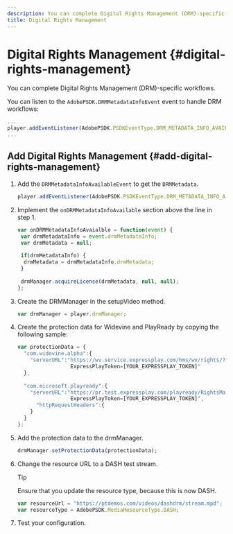 ```yaml
---
description: You can complete Digital Rights Management (DRM)-specific workflows.
title: Digital Rights Management
---
```


# Digital Rights Management {#digital-rights-management}

You can complete Digital Rights Management (DRM)-specific workflows.

You can listen to the `AdobePSDK.DRMMetadataInfoEvent` event to handle DRM workflows: 

```js
... 
player.addEventListener(AdobePSDK.PSDKEventType.DRM_METADATA_INFO_AVAILABLE, onDRMMetadataInfoAvailable);
...
```

## Add Digital Rights Management {#add-digital-rights-management}

1. Add the `DRMMetadataInfoAvailableEvent` to get the `DRMMetadata`.

   ```js
   player.addEventListener(AdobePSDK.PSDKEventType.DRM_METADATA_INFO_AVAILABLE, onDRMMetadataInfoAvaialble);
   ```

1. Implement the `onDRMMetadataInfoAvailable` section above the line in step 1.

   ```js
   var onDRMMetadataInfoAvaialble = function(event) { 
    var drmMetadataInfo = event.drmMetadataInfo; 
    var drmMetadata = null; 
    
    if(drmMetadataInfo) { 
     drmMetadata = drmMetadataInfo.drmMetadata; 
    } 
    
    drmManager.acquireLicense(drmMetadata, null, null); 
   };
   ```

1. Create the DRMManager in the setupVideo method.

   ```js
   var drmManager = player.drmManager;
   ```

1. Create the protection data for Widevine and PlayReady by copying the following sample:

   ```js
   var protectionData = { 
     "com.widevine.alpha":{ 
       "serverURL":"https://wv.service.expressplay.com/hms/wv/rights/? 
                    ExpressPlayToken=[YOUR_EXPRESSPLAY_TOKEN]"  
     }, 
    
     "com.microsoft.playready":{ 
       "serverURL":"https://pr.test.expressplay.com/playready/RightsManager.asmx? 
                    ExpressPlayToken=[YOUR_EXPRESSPLAY_TOKEN]", 
         "httpRequestHeaders":{ 
       } 
     } 
   };
   ```

1. Add the protection data to the drmManager.

   ```js
   drmManager.setProtectionData(protectionData);
   ```

1. Change the resource URL to a DASH test stream.

   >[!TIP]
   >
   >Ensure that you update the resource type, because this is now DASH.

   ```js
   var resourceUrl = "https://ptdemos.com/videos/dashdrm/stream.mpd"; 
   var resourceType = AdobePSDK.MediaResourceType.DASH;
   ```

1. Test your configuration.